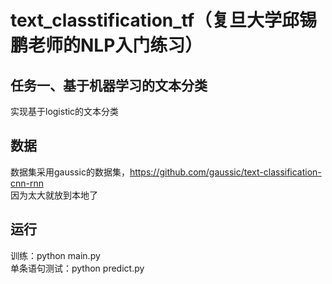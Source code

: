 # text_classtification_tf（复旦大学邱锡鹏老师的NLP入门练习）
## 任务一、基于机器学习的文本分类
实现基于logistic的文本分类

## 数据
数据集采用gaussic的数据集，https://github.com/gaussic/text-classification-cnn-rnn<br />
因为太大就放到本地了

## 运行
训练：python main.py<br />
单条语句测试：python predict.py <br />
